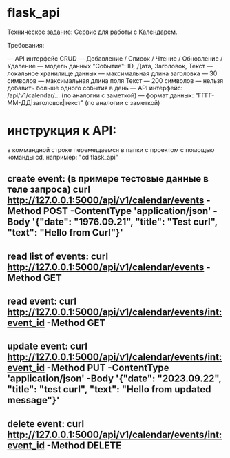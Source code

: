 # flask_api
Техническое задание: Сервис для работы с Календарем.

Требования:

— API интерфейс CRUD — Добавление / Список / Чтение / Обновление / Удаление
— модель данных "Событие": ID, Дата, Заголовок, Текст
— локальное хранилище данных
— максимальная длина заголовка — 30 символов
— максимальная длина поля Текст — 200 символов
— нельзя добавить больше одного события в день
— API интерфейс: /api/v1/calendar/… (по аналогии с заметкой)
— формат данных: "ГГГГ-ММ-ДД|заголовок|текст" (по аналогии с заметкой)

# инструкция к API:
в коммандной строке перемещаемся в папки с проектом с помощью команды cd, например: "cd flask_api"

create event: 
(в примере тестовые данные в теле запроса) 
curl http://127.0.0.1:5000/api/v1/calendar/events -Method POST -ContentType 'application/json' -Body '{"date": "1976.09.21", "title": "Test curl", "text": "Hello from Curl"}'
-----------------------------------------------------------------------------------------------------------------------------------------------------------
read list of events:
curl http://127.0.0.1:5000/api/v1/calendar/events -Method GET
-----------------------------------------------------------------------------------------------------------------------------------------------------------
read event:
curl http://127.0.0.1:5000/api/v1/calendar/events/<int:event_id> -Method GET
-----------------------------------------------------------------------------------------------------------------------------------------------------------
update event:
curl http://127.0.0.1:5000/api/v1/calendar/events/<int:event_id> -Method PUT -ContentType 'application/json' -Body '{"date": "2023.09.22", "title": "test curl", "text": "Hello from updated message"}'
-----------------------------------------------------------------------------------------------------------------------------------------------------------
delete event:
curl http://127.0.0.1:5000/api/v1/calendar/events/<int:event_id> -Method DELETE
-----------------------------------------------------------------------------------------------------------------------------------------------------------
